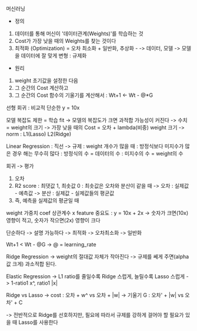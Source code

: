 머신러닝
- 정의
1) 데이터를 통해 머신이 '데이터관계(Weights)'를 학습하는 것 
2) Cost가 가장 낮을 때의 Weights를 찾는 것이다
3) 최적화 (Optimization) = 오차 최소화 + 일반화, 추상화 -
-> 데이터, 모델 
-> 모델을 데이터에 잘 맞게 변형 : 규제화

- 원리
1) weight 초기값을 설정한 다음 
2) 그 순간의 Cost 계산하고
3) 그 순간의 Cost 함수의 기울기를 계산해서 : Wt+1 <- Wt - @*G

선형 회귀 : 비교적 단순한 y = 10x

모델 복잡도 제한 = 학습 fit
-> 모델의 복잡도가 크면 과적합 가능성이 커진다
-> 수치 = weight의 크기 
-> 가장 낮을 때의 Cost = 오차 + lambda(비중) weight 크기
-> norm : L1(Lasso) L2(Ridge)

Linear Regression : 직선
-> 규제 : weight 개수가 많을 때 : 방정식보다 미지수가 많은 경우 해는 무수히 많다 : 방정식의 수 = 데이터의 수 : 미지수의 수 = weight의 수

회귀 -> 평가 
1) 오차
2) R2 score : 최댓값 1, 최솟값 0 : 최솟값은 오차와 분산이 같을 때
-> 오차 : 실제값 - 예측값
-> 분산 : 실제값 - 실제값들의 평균값
3) 즉, 예측을 실제값의 평균일 때

weight 가중치
coef 상관계수
x feature 중요도 : y = 10x + 2x
-> 숫자가 크면(10x) 영향이 적고, 숫자가 작으면(2x) 영향이 크다

단순하다
-> 설명 가능하다
-> 최적화 -> 오차최소화 -> 일반화

Wt+1 < Wt - @G
->  @ = learning_rate

Ridge Regression
-> weight의 절대값 자체가 작아진다
-> 규제를 쎄게 주면(alpha 값 크게) 과소적합 된다.

Elastic Regression
-> L1 ratio를 줄일수록 Ridge 스럽게, 늘릴수록 Lasso 스럽게
-> 1-ratio1 x^, ratio1 |x|

Ridge vs Lasso
-> cost : 오차 + w^ vs 오차 + |w|
-> 기울기 G : 오차' + |w| vs 오차' + C

-> 전반적으로 Ridge를 선호하지만, 필요에 따라서 규제를 강하게 걸어야 할 필요가 있을 때 Lasso를 사용한다

